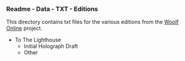 ### Readme - Data - TXT - Editions

This directory contains txt files for the various editions from the [Woolf Online](http://www.woolfonline.com) project.

* To The Lighthouse
  * Initial Holograph Draft
  * Other
